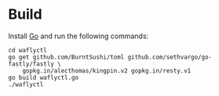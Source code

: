 #  Build

Install [Go](https://golang.org/doc/install) and run the following
commands:

```
cd waflyctl
go get github.com/BurntSushi/toml github.com/sethvargo/go-fastly/fastly \
	gopkg.in/alecthomas/kingpin.v2 gopkg.in/resty.v1
go build waflyctl.go
./waflyctl
```
